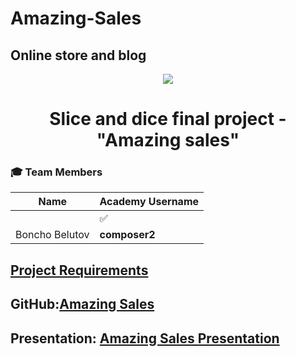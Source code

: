 # Amazing-Sales
## Online store and blog 
<p align="center">
<a href="http://academy.telerik.com/">
<img src="https://camo.githubusercontent.com/08ecbe7b67d65cc7c6990787e2836b27b4296f2d/68747470733a2f2f7261772e6769746875622e636f6d2f666c65787472792f54656c6572696b2d41636164656d792f6d61737465722f50726f6772616d6d696e6725323077697468253230432532332f436f6465732f4f746865722f54656c6572696b2e706e67"/>
</a>

<h1 align="center">Slice and dice final project - "Amazing sales"</h1>

### :mortar_board: Team Members
| Name              | Academy Username      	|
|-------------------|-------------------|
|                   | :white_check_mark: |
| Boncho Belutov | __composer2__ |		

## <a href="https://github.com/TelerikAcademy/Slice-and-Dice/tree/master/Course-Project">Project Requirements</a>  

## GitHub:<a href="https://github.com/composer2/Amazing-Sales">Amazing Sales</a>

## Presentation: <a href="http://best.telerikacademy.com/projects/534/Amazing-Sales">Amazing Sales Presentation</a>
